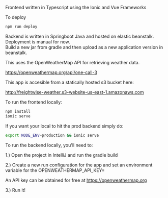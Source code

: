 Frontend written in Typescript using the Ionic and Vue Frameworks

To deploy
```bash
npm run deploy
```

Backend is written in Springboot Java and hosted on elastic beanstalk.
Deployment is manual for now.  
Build a new jar from gradle and then upload as a new application version in beanstalk.

This uses the OpenWeatherMap API for retrieving weather data.

https://openweathermap.org/api/one-call-3

This app is accesible from a statically hosted s3 bucket here:

http://freightwise-weather.s3-website-us-east-1.amazonaws.com

To run the frontend locally:
```bash
npm install
ionic serve
```

If you want your local to hit the prod backend simply do:
```bash
export NODE_ENV=production && ionic serve
```

To run the backend locally, you'll need to:

1.) Open the project in IntelliJ and run the gradle build

2.) Create a new run configuration for the app and set an environment variable for the 
OPENWEATHERMAP_API_KEY=

An API key can be obtained for free at https://openweathermap.org

3.) Run it!

